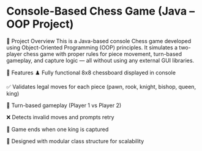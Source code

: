 # Console-Based Chess Game (Java – OOP Project)
📌 Project Overview
This is a Java-based console Chess game developed using Object-Oriented Programming (OOP) principles. It simulates a two-player chess game with proper rules for piece movement, turn-based gameplay, and capture logic — all without using any external GUI libraries.

🎯 Features
♟️ Fully functional 8x8 chessboard displayed in console

✅ Validates legal moves for each piece (pawn, rook, knight, bishop, queen, king)

🔁 Turn-based gameplay (Player 1 vs Player 2)

❌ Detects invalid moves and prompts retry

🏁 Game ends when one king is captured

🧱 Designed with modular class structure for scalability
